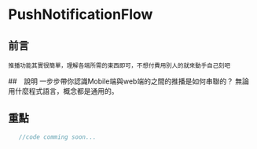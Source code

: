 # PushNotificationFlow

## 前言

```
推播功能其實很簡單，理解各端所需的東西即可，不想付費用別人的就來動手自己刻吧
```
##　說明
一步步帶你認識Mobile端與web端的之間的推播是如何串聯的？
無論用什麼程式語言，概念都是通用的。

## 重點
 ```csharp
    //code comming soon...
 ```
